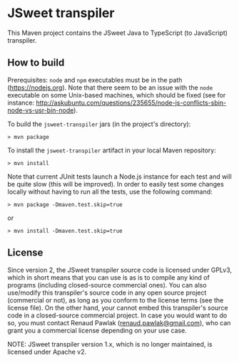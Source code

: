 # JSweet transpiler

This Maven project contains the JSweet Java to TypeScript (to JavaScript) transpiler.

## How to build

Prerequisites: `node` and `npm` executables must be in the path (https://nodejs.org). Note that there seem to be an issue with the `node` executable on some Unix-based machines, which should be fixed (see for instance: http://askubuntu.com/questions/235655/node-js-conflicts-sbin-node-vs-usr-bin-node).

To build the `jsweet-transpiler` jars (in the project's directory):

```
> mvn package
```

To install the `jsweet-transpiler` artifact in your local Maven repository:

```
> mvn install
```

Note that current JUnit tests launch a Node.js instance for each test and will be quite slow (this will be improved). In order to easily test some changes locally without having to run all the tests, use the following command:

```
> mvn package -Dmaven.test.skip=true
```

or

```
> mvn install -Dmaven.test.skip=true
```

## License

Since version 2, the JSweet transpiler source code is licensed under GPLv3, which in short means that you can use is as is to compile any kind of programs (including closed-source commercial ones). You can also use/modify this transpiler's source code in any open source project (commercial or not), as long as you conform to the license terms (see the license file). On the other hand, your cannot embed this transpiler's source code in a closed-source commercial project. In case you would want to do so, you must contact Renaud Pawlak (renaud.pawlak@gmail.com), who can grant you a commercial license depending on your use case.

NOTE: JSweet transpiler version 1.x, which is no longer maintained, is licensed under Apache v2.
